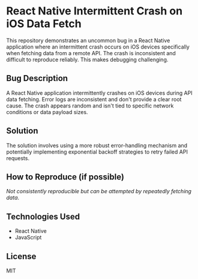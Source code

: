 # React Native Intermittent Crash on iOS Data Fetch

This repository demonstrates an uncommon bug in a React Native application where an intermittent crash occurs on iOS devices specifically when fetching data from a remote API. The crash is inconsistent and difficult to reproduce reliably. This makes debugging challenging.

## Bug Description

A React Native application intermittently crashes on iOS devices during API data fetching.  Error logs are inconsistent and don't provide a clear root cause.  The crash appears random and isn't tied to specific network conditions or data payload sizes. 

## Solution

The solution involves using a more robust error-handling mechanism and potentially implementing exponential backoff strategies to retry failed API requests.

## How to Reproduce (if possible)

*Not consistently reproducible but can be attempted by repeatedly fetching data*. 

## Technologies Used

* React Native
* JavaScript

## License

MIT